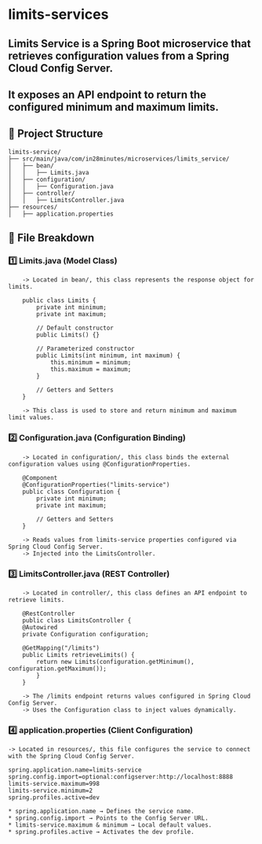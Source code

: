 # limits-services

## Limits Service is a Spring Boot microservice that retrieves configuration values from a Spring Cloud Config Server.
## It exposes an API endpoint to return the configured minimum and maximum limits.

## 📌 Project Structure
    limits-service/
    ├── src/main/java/com/in28minutes/microservices/limits_service/
    │   ├── bean/
    │   │   ├── Limits.java
    │   ├── configuration/
    │   │   ├── Configuration.java
    │   ├── controller/
    │   │   ├── LimitsController.java
    ├── resources/
    │   ├── application.properties

## 📂 File Breakdown

###  1️⃣ Limits.java (Model Class)
        -> Located in bean/, this class represents the response object for limits.

        public class Limits {
            private int minimum;
            private int maximum;
    
            // Default constructor
            public Limits() {}
    
            // Parameterized constructor
            public Limits(int minimum, int maximum) {
                this.minimum = minimum;
                this.maximum = maximum;
            }
    
            // Getters and Setters
        }
    
        -> This class is used to store and return minimum and maximum limit values.

###  2️⃣ Configuration.java (Configuration Binding)

        -> Located in configuration/, this class binds the external configuration values using @ConfigurationProperties.

        @Component
        @ConfigurationProperties("limits-service")
        public class Configuration {
            private int minimum;
            private int maximum;

            // Getters and Setters
        }

        -> Reads values from limits-service properties configured via Spring Cloud Config Server.
        -> Injected into the LimitsController.

###  3️⃣ LimitsController.java (REST Controller)

        -> Located in controller/, this class defines an API endpoint to retrieve limits.
        
        @RestController
        public class LimitsController {
        @Autowired
        private Configuration configuration;

        @GetMapping("/limits")
        public Limits retrieveLimits() {
            return new Limits(configuration.getMinimum(), configuration.getMaximum());
            }
        }

        -> The /limits endpoint returns values configured in Spring Cloud Config Server.
        -> Uses the Configuration class to inject values dynamically.

###  4️⃣ application.properties (Client Configuration)

    -> Located in resources/, this file configures the service to connect with the Spring Cloud Config Server.

    spring.application.name=limits-service
    spring.config.import=optional:configserver:http://localhost:8888
    limits-service.maximum=998
    limits-service.minimum=2
    spring.profiles.active=dev

    * spring.application.name → Defines the service name.
    * spring.config.import → Points to the Config Server URL.
    * limits-service.maximum & minimum → Local default values.
    * spring.profiles.active → Activates the dev profile.


